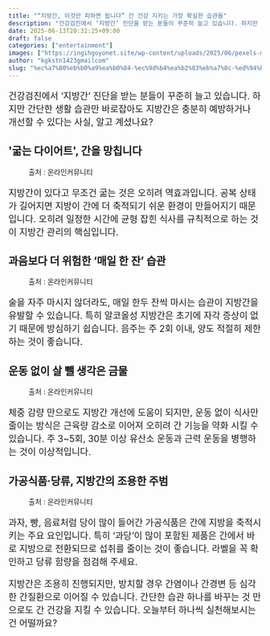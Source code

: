 ```yaml
---
title: "“지방간, 이것만 피하면 됩니다” 간 건강 지키는 가장 확실한 습관들"
description: "건강검진에서 ‘지방간’ 진단을 받는 분들이 꾸준히 늘고 있습니다. 하지만 간단한 생활 습관만 바로잡아도 지방간은 충분히 예방하거나 개선할 수 있다는 사실, 알고 계셨나요?"
date: 2025-06-13T20:32:25+09:00
draft: false
categories: ["entertainment"]
images: ["https://ingihgoyonet.site/wp-content/uploads/2025/06/pexels-markusspiske-95212-1024x683.jpg", "https://ingihgoyonet.site/wp-content/uploads/2025/06/pexels-cottonbro-6288746-683x1024.jpg", "https://ingihgoyonet.site/wp-content/uploads/2025/06/pexels-pavel-danilyuk-6339341-1024x684.jpg", "https://ingihgoyonet.site/wp-content/uploads/2025/06/pexels-juliachar-32479113-1024x684.jpg"]
author: "kgkstn1423gmailcom"
slug: "%ec%a7%80%eb%b0%a9%ea%b0%84-%ec%9d%b4%ea%b2%83%eb%a7%8c-%ed%94%bc%ed%95%98%eb%a9%b4-%eb%90%a9%eb%8b%88%eb%8b%a4-%ea%b0%84-%ea%b1%b4%ea%b0%95-%ec%a7%80%ed%82%a4%eb%8a%94-%ea%b0%80"
---
```


<p style="font-size:18px">건강검진에서 ‘지방간’ 진단을 받는 분들이 꾸준히 늘고 있습니다. 하지만 간단한 생활 습관만 바로잡아도 지방간은 충분히 예방하거나 개선할 수 있다는 사실, 알고 계셨나요?</p> <h2 ><strong>'굶는 다이어트', 간을 망칩니다</strong></h2> <figure ><img src="https://ingihgoyonet.site/wp-content/uploads/2025/06/pexels-markusspiske-95212-1024x683.jpg" alt="" style="aspect-ratio:16/9;object-fit:cover"/><figcaption >출처 : 온라인커뮤니티</figcaption></figure> <p style="font-size:18px">지방간이 있다고 무조건 굶는 것은 오히려 역효과입니다. 공복 상태가 길어지면 지방이 간에 더 축적되기 쉬운 환경이 만들어지기 때문입니다. 오히려 일정한 시간에 균형 잡힌 식사를 규칙적으로 하는 것이 지방간 관리의 핵심입니다.</p> <h2 >과음보다 더 위험한 ‘매일 한 잔’ 습관</h2> <figure ><img src="https://ingihgoyonet.site/wp-content/uploads/2025/06/pexels-cottonbro-6288746-683x1024.jpg" alt="" style="aspect-ratio:16/9;object-fit:cover"/><figcaption >출처 : 온라인커뮤니티</figcaption></figure> <p style="font-size:18px">술을 자주 마시지 않더라도, 매일 한두 잔씩 마시는 습관이 지방간을 유발할 수 있습니다. 특히 알코올성 지방간은 초기에 자각 증상이 없기 때문에 방심하기 쉽습니다. 음주는 주 2회 이내, 양도 적절히 제한하는 것이 좋습니다.</p> <h2 >운동 없이 살 뺄 생각은 금물</h2> <figure ><img src="https://ingihgoyonet.site/wp-content/uploads/2025/06/pexels-pavel-danilyuk-6339341-1024x684.jpg" alt="" style="aspect-ratio:16/9;object-fit:cover"/><figcaption >출처 : 온라인커뮤니티</figcaption></figure> <p style="font-size:18px">체중 감량 만으로도 지방간 개선에 도움이 되지만, 운동 없이 식사만 줄이는 방식은 근육량 감소로 이어져 오히려 간 기능을 약화 시킬 수 있습니다. 주 3~5회, 30분 이상 유산소 운동과 근력 운동을 병행하는 것이 이상적입니다.</p> <h2 >가공식품·당류, 지방간의 조용한 주범</h2> <figure ><img src="https://ingihgoyonet.site/wp-content/uploads/2025/06/pexels-juliachar-32479113-1024x684.jpg" alt="" style="aspect-ratio:16/9;object-fit:cover"/><figcaption >출처 : 온라인커뮤니티</figcaption></figure> <p style="font-size:18px">과자, 빵, 음료처럼 당이 많이 들어간 가공식품은 간에 지방을 축적시키는 주요 요인입니다. 특히 ‘과당’이 많이 포함된 제품은 간에서 바로 지방으로 전환되므로 섭취를 줄이는 것이 좋습니다. 라벨을 꼭 확인하고 당류 함량을 점검해 주세요.</p> <p style="font-size:18px">지방간은 조용히 진행되지만, 방치할 경우 간염이나 간경변 등 심각한 간질환으로 이어질 수 있습니다. 간단한 습관 하나를 바꾸는 것 만으로도 간 건강을 지킬 수 있습니다. 오늘부터 하나씩 실천해보시는 건 어떨까요?</p>
